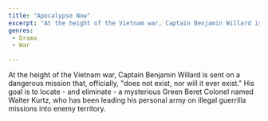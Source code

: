 ```yaml
---
title: "Apocalypse Now"
excerpt: "At the height of the Vietnam war, Captain Benjamin Willard is sent on a dangerous mission that, officially, \"does not exist, nor will it ever exist.\" Hi..."
genres: 
 - Drama
 - War

---
```


At the height of the Vietnam war, Captain Benjamin Willard is sent on a dangerous mission that, officially, "does not exist, nor will it ever exist." His goal is to locate - and eliminate - a mysterious Green Beret Colonel named Walter Kurtz, who has been leading his personal army on illegal guerrilla missions into enemy territory.
